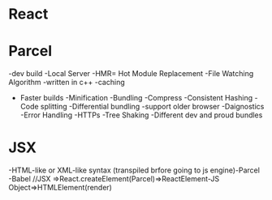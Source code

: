 # React

# Parcel
-dev build 
-Local Server
 -HMR= Hot Module Replacement 
 -File Watching Algorithm 
 -written in c++ 
 -caching 
 - Faster builds 
 -Minification 
 -Bundling 
 -Compress 
 -Consistent Hashing 
 -Code splitting
-Differential bundling
-support older browser 
-Daignostics 
-Error Handling 
-HTTPs 
-Tree Shaking 
-Different dev and proud bundles

# JSX 
-HTML-like or XML-like syntax
(transpiled brfore going to js engine)-Parcel -Babel
//JSX =>React.createElement(Parcel)=>ReactElement-JS Object=>HTMLElement(render)


